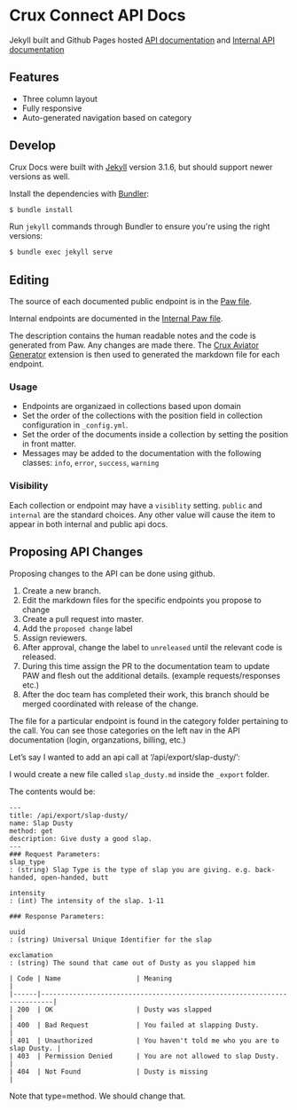 # Crux Connect API Docs

Jekyll built and Github Pages hosted [API documentation](https://docs.cruxconnect.com)
and [Internal API documentation](https://docs.cruxconnect.com/internal/)

## Features

* Three column layout
* Fully responsive
* Auto-generated navigation based on category

## Develop
Crux Docs were built with [Jekyll](http://jekyllrb.com/) version 3.1.6, but should support newer versions as well.

Install the dependencies with [Bundler](http://bundler.io/):

~~~bash
$ bundle install
~~~

Run `jekyll` commands through Bundler to ensure you're using the right versions:

~~~bash
$ bundle exec jekyll serve
~~~

## Editing

The source of each documented public endpoint is in the [Paw file](/files/Crux-API-Project.paw).

Internal endpoints are documented in the [Internal Paw file](/files/Internal_Crux_API-Project.paw).

The description contains the human readable notes and the code is generated from Paw.
Any changes are made there.
The [Crux Aviator Generator](https://github.com/CruxConnect/paw-aviator-extension)
extension is then used to generated the markdown file for each endpoint.

### Usage

* Endpoints are organizaed in collections based upon domain
* Set the order of the collections with the position field in collection configuration in `_config.yml`.
* Set the order of the documents inside a collection by setting the position in front matter.
* Messages may be added to the documentation with the following classes: `info`, `error`, `success`, `warning`

### Visibility

Each collection or endpoint may have a `visiblity` setting.
`public` and `internal` are the standard choices.
Any other value will cause the item to appear in both internal and public api docs.

## Proposing API Changes

Proposing changes to the API can be done using github.

1. Create a new branch.
1. Edit the markdown files for the specific endpoints you propose to change
1. Create a pull request into master.
1. Add the `proposed change` label
1. Assign reviewers.
1. After approval, change the label to `unreleased` until the relevant code is released.
1. During this time assign the PR to the documentation team to update PAW and flesh out the additional details. (example requests/responses etc.)
1. After the doc team has completed their work, this branch should be merged coordinated with release of the change.

The file for a particular endpoint is found in the category folder pertaining to the call.
You can see those categories on the left nav in the API documentation (login, organzations, billing, etc.)

Let’s say I wanted to add an api call at ‘/api/export/slap-dusty/’:

I would create a new file called `slap_dusty.md` inside the `_export` folder.

The contents would be:
```
---
title: /api/export/slap-dusty/
name: Slap Dusty
method: get
description: Give dusty a good slap.
---
### Request Parameters:
slap_type
: (string) Slap Type is the type of slap you are giving. e.g. back-handed, open-handed, butt

intensity
: (int) The intensity of the slap. 1-11

### Response Parameters:

uuid
: (string) Universal Unique Identifier for the slap

exclamation
: (string) The sound that came out of Dusty as you slapped him

| Code | Name                   | Meaning                                        |
|------|-------------------------------------------------------------------------|
| 200  | OK                     | Dusty was slapped                              |
| 400  | Bad Request            | You failed at slapping Dusty.                  |
| 401  | Unauthorized           | You haven't told me who you are to slap Dusty. |
| 403  | Permission Denied      | You are not allowed to slap Dusty.             |
| 404  | Not Found              | Dusty is missing                               |
```
Note that type=method. We should change that.
